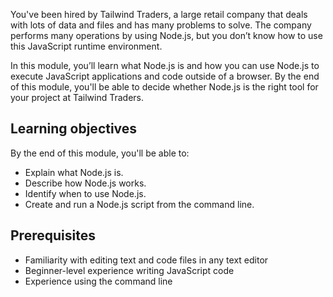 You've been hired by Tailwind Traders, a large retail company that deals with lots of data and files and has many problems to solve. The company performs many operations by using Node.js, but you don’t know how to use this JavaScript runtime environment.

In this module, you’ll learn what Node.js is and how you can use Node.js to execute JavaScript applications and code outside of a browser. By the end of this module, you'll be able to decide whether Node.js is the right tool for your project at Tailwind Traders.

## Learning objectives

By the end of this module, you'll be able to:

- Explain what Node.js is.
- Describe how Node.js works.
- Identify when to use Node.js.
- Create and run a Node.js script from the command line.

## Prerequisites

- Familiarity with editing text and code files in any text editor
- Beginner-level experience writing JavaScript code
- Experience using the command line
